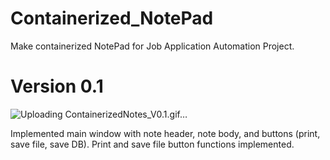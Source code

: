 # Containerized_NotePad
Make containerized NotePad for Job Application Automation Project.

# Version 0.1
![Uploading ContainerizedNotes_V0.1.gif…]()

Implemented main window with note header, note body, and buttons (print, save file, save DB). Print and save file button functions implemented.
